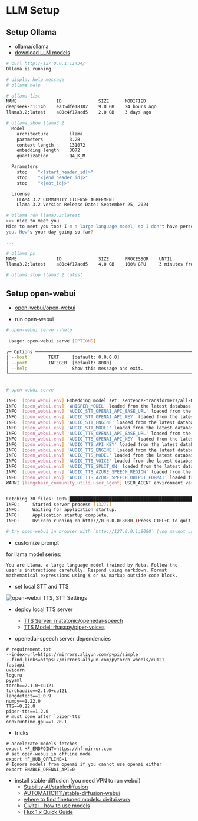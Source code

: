 # LLM Setup


## Setup Ollama

- [ollama/ollama](https://github.com/ollama/ollama.git)
- [download LLM models](https://ollama.com/search)

```bash
# curl http://127.0.0.1:11434/
Ollama is running

# display help message
# ollama help

# ollama list
NAME               ID              SIZE      MODIFIED     
deepseek-r1:14b    ea35dfe18182    9.0 GB    24 hours ago    
llama3.2:latest    a80c4f17acd5    2.0 GB    3 days ago

# ollama show llama3.2
  Model
    architecture        llama     
    parameters          3.2B      
    context length      131072    
    embedding length    3072      
    quantization        Q4_K_M    

  Parameters
    stop    "<|start_header_id|>"    
    stop    "<|end_header_id|>"      
    stop    "<|eot_id|>"             

  License
    LLAMA 3.2 COMMUNITY LICENSE AGREEMENT                 
    Llama 3.2 Version Release Date: September 25, 2024 

# ollama run llama3.2:latest
>>> nice to meet you
Nice to meet you too! I'm a large language model, so I don't have personal experiences or emotions like humans do, but I'm here to help and chat with 
you. How's your day going so far?

...

# ollama ps
NAME               ID              SIZE      PROCESSOR    UNTIL              
llama3.2:latest    a80c4f17acd5    4.0 GB    100% GPU     3 minutes from now 

# ollama stop llama3.2:latest

```

## Setup open-webui

- [open-webui/open-webui](https://github.com/open-webui/open-webui.git)

- run open-webui

```bash
# open-webui serve --help
                                                                                                                                   
 Usage: open-webui serve [OPTIONS]                                                                                                 
                                                                                                                                   
╭─ Options ───────────────────────────────────────────────────────────────────────────────────────────────────────────────────────╮
│ --host        TEXT     [default: 0.0.0.0]                                                                                       │
│ --port        INTEGER  [default: 8080]                                                                                          │
│ --help                 Show this message and exit.                                                                              │
╰─────────────────────────────────────────────────────────────────────────────────────────────────────────────────────────────────╯


# open-webui serve

INFO  [open_webui.env] Embedding model set: sentence-transformers/all-MiniLM-L6-v2
INFO  [open_webui.env] 'WHISPER_MODEL' loaded from the latest database entry
INFO  [open_webui.env] 'AUDIO_STT_OPENAI_API_BASE_URL' loaded from the latest database entry
INFO  [open_webui.env] 'AUDIO_STT_OPENAI_API_KEY' loaded from the latest database entry
INFO  [open_webui.env] 'AUDIO_STT_ENGINE' loaded from the latest database entry
INFO  [open_webui.env] 'AUDIO_STT_MODEL' loaded from the latest database entry
INFO  [open_webui.env] 'AUDIO_TTS_OPENAI_API_BASE_URL' loaded from the latest database entry
INFO  [open_webui.env] 'AUDIO_TTS_OPENAI_API_KEY' loaded from the latest database entry
INFO  [open_webui.env] 'AUDIO_TTS_API_KEY' loaded from the latest database entry
INFO  [open_webui.env] 'AUDIO_TTS_ENGINE' loaded from the latest database entry
INFO  [open_webui.env] 'AUDIO_TTS_MODEL' loaded from the latest database entry
INFO  [open_webui.env] 'AUDIO_TTS_VOICE' loaded from the latest database entry
INFO  [open_webui.env] 'AUDIO_TTS_SPLIT_ON' loaded from the latest database entry
INFO  [open_webui.env] 'AUDIO_TTS_AZURE_SPEECH_REGION' loaded from the latest database entry
INFO  [open_webui.env] 'AUDIO_TTS_AZURE_SPEECH_OUTPUT_FORMAT' loaded from the latest database entry
WARNI [langchain_community.utils.user_agent] USER_AGENT environment variable not set, consider setting it to identify your requests.


Fetching 30 files: 100%|████████████████████████████████████████████████████████████████████████| 30/30 [00:00<00:00, 99391.09it/s]
INFO:     Started server process [13277]
INFO:     Waiting for application startup.
INFO:     Application startup complete.
INFO:     Uvicorn running on http://0.0.0.0:8080 (Press CTRL+C to quit)

# try open-webui in browser with `http://127.0.0.1:8080` (you maynot use `0.0.0.0` to avoid `Connection is not secure` warnning, otherwise you would have trouble to call Mic or speaker)
```

- customize prompt

for llama model series:
```
You are Llama, a large language model trained by Meta. Follow the user's instructions carefully. Respond using markdown. Format mathematical expressions using $ or $$ markup outside code block.
```

- set local STT and TTS

![open-webui TTS, STT Settings](../images/open-webui_tts_stt_setting.png)

- deploy local TTS server
  - [TTS Server: matatonic/openedai-speech](https://github.com/matatonic/openedai-speech.git)
  - [TTS Model: rhasspy/piper-voices](https://hf-mirror.com/rhasspy/piper-voices)

- openedai-speech server dependencies

```
# requirement.txt
--index-url=https://mirrors.aliyun.com/pypi/simple
--find-links=https://mirrors.aliyun.com/pytorch-wheels/cu121
fastapi
uvicorn
loguru
pyyaml
torch==2.1.0+cu121
torchaudio==2.1.0+cu121
langdetect==1.0.9
numpy==1.22.0
TTS==0.22.0
piper-tts==1.2.0
# must come after `piper-tts`
onnxruntime-gpu==1.20.1
```

- tricks

```
# accelerate models fetches
export HF_ENDPOINT=https://hf-mirror.com
# set open-webui in offline mode
export HF_HUB_OFFLINE=1
# Ignore models from openai if you cannot use openai either
export ENABLE_OPENAI_API=0
```

- install stable-diffusion (you need VPN to run webui)
  - [Stability-AI/stablediffusion](https://github.com/Stability-AI/stablediffusion.git)
  - [AUTOMATIC1111/stable-diffusion-webui](https://github.com/AUTOMATIC1111/stable-diffusion-webui.git)
  - [where to find finetuned models: civitai.work](https://civitai.work/models)
  - [Civitai - how to use models](https://github.com/civitai/civitai/wiki/How-to-use-models)
  - [Flux 1.x Quick Guide](https://education.civitai.com/quickstart-guide-to-flux-1/)
